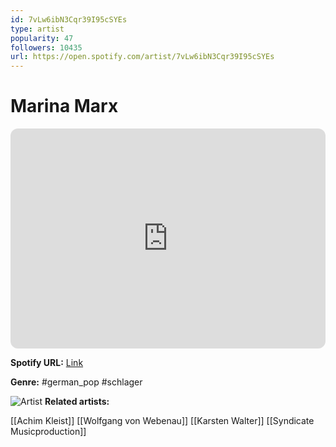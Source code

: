 ```yaml
---
id: 7vLw6ibN3Cqr39I95cSYEs
type: artist
popularity: 47
followers: 10435
url: https://open.spotify.com/artist/7vLw6ibN3Cqr39I95cSYEs
---
```

# Marina Marx

<iframe style="border-radius:12px" src="https://open.spotify.com/embed/artist/7vLw6ibN3Cqr39I95cSYEs" width="100%" height="352" frameBorder="0" allowfullscreen="" allow="autoplay; clipboard-write; encrypted-media; fullscreen; picture-in-picture" loading="lazy"></iframe>

**Spotify URL:** [Link](https://open.spotify.com/artist/7vLw6ibN3Cqr39I95cSYEs)

**Genre:**  #german_pop #schlager

![Artist](https://i.scdn.co/image/ab6761610000e5eb729a9bd6dc228becf9a580e2)
**Related artists:**

[[Achim Kleist]]
[[Wolfgang von Webenau]]
[[Karsten Walter]]
[[Syndicate Musicproduction]]
